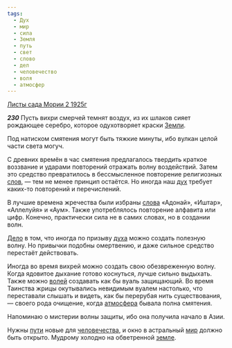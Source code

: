 ```yaml
---
tags:
  - Дух
  - мир
  - сила
  - Земля
  - путь
  - свет
  - слово
  - дел
  - человечество
  - воля
  - атмосфер
---
```


[Листы сада Мории 2 1925г](https://127.0.0.1:4002/agni/1925)

___230___
Пусть вихри смерчей темнят воздух, из их шлаков сияет рождающее серебро, которое одухотворяет краски [Земли](../../../tags/#Земля).   

Под натиском смятения могут быть тяжкие минуты, ибо вулкан целой части света могуч.   

С древних времён в час смятения предлагалось твердить краткое воззвание и ударами повторений отражать волну воздействий. Затем это средство превратилось в бессмысленное повторение религиозных [слов](../../../tags/#слово), — тем не менее принцип остаётся. Но иногда наш [дух](../../../tags/#Дух) требует каких-то повторений и перечислений.   

В лучшие времена жречества были избраны [слова](../../../tags/#слово) «Адонай», «Иштар», «Аллелуйя» и «Аум». Также употреблялось повторение алфавита или цифр. Конечно, практически сила не в самих словах, но в создании волн.   

[Дело](../../../tags/#дел) в том, что иногда по призыву [духа](../../../tags/#Дух) можно создать полезную волну. Но привычки подобны омертвению, и даже сильное средство перестаёт действовать.   

Иногда во время вихрей можно создать свою обезвреженную волну. Когда ядовитое дыхание готово коснуться, лучше сильно выдыхать. Также можно [волей](../../../tags/#воля) создавать как бы вуаль защищающий. Во время Таинства жрицы окутывались невидимым вуалем настолько, что переставали слышать и видеть, как бы перерубая нить существования, — своего рода очищение, когда [атмосфера](../../../tags/#атмосфер) бывала полна смятения.   

Напоминаю о мистерии волны защиты, ибо она получила начало в Азии.   

Нужны [пути](../../../tags/#путь) новые для [человечества](../../../tags/#человечество), и окно в астральный [мир](../../../tags/#мир) должно быть открыто. Мудрому холодно на обветренной [земле](../../../tags/#Земля).   

